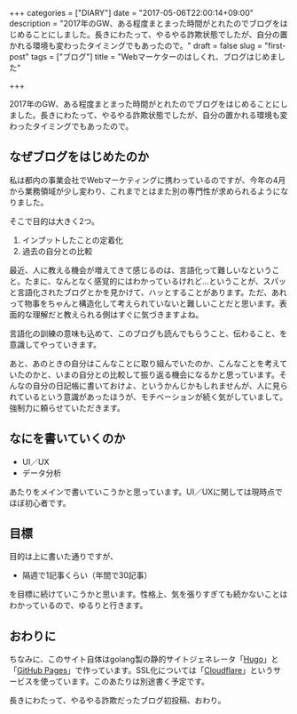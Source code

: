 +++
categories = ["DIARY"]
date = "2017-05-06T22:00:14+09:00"
description = "2017年のGW、ある程度まとまった時間がとれたのでブログをはじめることにしました。長きにわたって、やるやる詐欺状態でしたが、自分の置かれる環境も変わったタイミングでもあったので。"
draft = false
slug = "first-post"
tags = ["ブログ"]
title = "Webマーケターのはしくれ、ブログはじめました"

+++

2017年のGW、ある程度まとまった時間がとれたのでブログをはじめることにしました。長きにわたって、やるやる詐欺状態でしたが、自分の置かれる環境も変わったタイミングでもあったので。

## なぜブログをはじめたのか

私は都内の事業会社でWebマーケティングに携わっているのですが、今年の4月から業務領域が少し変わり、これまでとはまた別の専門性が求められるようになりました。

そこで目的は大きく2つ。


1. インプットしたことの定着化
1. 過去の自分との比較

最近、人に教える機会が増えてきて感じるのは、言語化って難しいなということ。たまに、なんとなく感覚的にはわかっているけれど…ということが、スパッと言語化されたブログとかを見かけて、ハッとすることがあります。ただ、あれって物事をちゃんと構造化して考えられていないと難しいことだと思います。表面的な理解だと教えられる側はすぐに気づきますよね。

言語化の訓練の意味も込めて、このブログも読んでもらうこと、伝わること、を意識してやっていきます。

あと、あのときの自分はこんなことに取り組んでいたのか、こんなことを考えていたのかと、いまの自分との比較して振り返る機会になるかと思っています。そんなの自分の日記帳に書いておけよ、というかんじかもしれませんが、人に見られているという意識があったほうが、モチベーションが続く気がしていまして。強制力に頼らせていただきます。

## なにを書いていくのか


- UI／UX
- データ分析

あたりをメインで書いていこうかと思っています。UI／UXに関しては現時点でほぼ初心者です。

## 目標

目的は上に書いた通りですが、


- 隔週で1記事くらい（年間で30記事）

を目標に続けていこうかと思います。性格上、気を張りすぎても続かないことはわかっているので、ゆるりと行きます。

## おわりに

ちなみに、このサイト自体はgolang製の静的サイトジェネレータ「[Hugo](https://gohugo.io/ "Hugo")」と「[GitHub Pages](https://pages.github.com/ "GitHub Pages")」で作っています。SSL化については「[Cloudflare](https://www.cloudflare.com/ "Cloudflare")」というサービスを使っています。このあたりは別途書く予定です。

長きにわたって、やるやる詐欺だったブログ初投稿、おわり。
